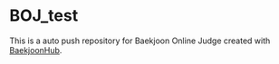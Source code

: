 # BOJ_test
This is a auto push repository for Baekjoon Online Judge created with [BaekjoonHub](https://github.com/BaekjoonHub/BaekjoonHub).
